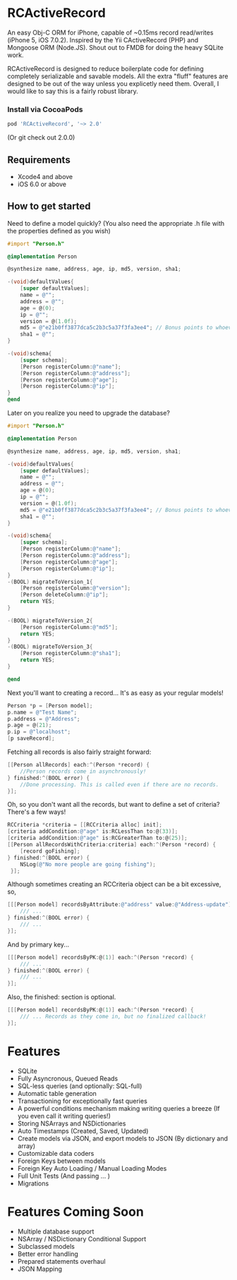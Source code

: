 RCActiveRecord
==============

An easy Obj-C ORM for iPhone, capable of ~0.15ms record read/writes (iPhone 5, iOS 7.0.2). 
Inspired by the Yii CActiveRecord (PHP) and Mongoose ORM (Node.JS). Shout out to FMDB for doing the heavy SQLite work.

RCActiveRecord is designed to reduce boilerplate code for defining completely serializable and savable models. All the extra "fluff" features are designed to be out of the way unless you explicetly need them. Overall, I would like to say this is a fairly robust library.


### Install via CocoaPods
```ruby
pod 'RCActiveRecord', '~> 2.0'
```
(Or git check out 2.0.0)

## Requirements

- Xcode4 and above
- iOS 6.0 or above

## How to get started

Need to define a model quickly? (You also need the appropriate .h file with the properties defined as you wish)

```Objective-C
#import "Person.h"

@implementation Person

@synthesize name, address, age, ip, md5, version, sha1;

-(void)defaultValues{
    [super defaultValues];
    name = @"";
    address = @"";
    age = @(0);
    ip = @"";
    version = @(1.0f);
    md5 = @"e21b0ff3877dca5c2b3c5a37f3fa3ee4"; // Bonus points to whoever cracks this hash.
    sha1 = @"";
}

-(void)schema{
    [super schema];
    [Person registerColumn:@"name"];
    [Person registerColumn:@"address"];
    [Person registerColumn:@"age"];
    [Person registerColumn:@"ip"];
}
@end
```

Later on you realize you need to upgrade the database?


```Objective-C
#import "Person.h"

@implementation Person

@synthesize name, address, age, ip, md5, version, sha1;

-(void)defaultValues{
    [super defaultValues];
    name = @"";
    address = @"";
    age = @(0);
    ip = @"";
    version = @(1.0f);
    md5 = @"e21b0ff3877dca5c2b3c5a37f3fa3ee4"; // Bonus points to whoever cracks this hash.
    sha1 = @"";
}

-(void)schema{
    [super schema];
    [Person registerColumn:@"name"];
    [Person registerColumn:@"address"];
    [Person registerColumn:@"age"];
    [Person registerColumn:@"ip"];
}
-(BOOL) migrateToVersion_1{
    [Person registerColumn:@"version"];
    [Person deleteColumn:@"ip"];
    return YES;
}

-(BOOL) migrateToVersion_2{
    [Person registerColumn:@"md5"];
    return YES;
}
-(BOOL) migrateToVersion_3{
    [Person registerColumn:@"sha1"];
    return YES;
}

@end
```

Next you'll want to creating a record... It's as easy as your regular models!

```Objective-C
Person *p = [Person model];
p.name = @"Test Name";
p.address = @"Address";
p.age = @(21);
p.ip = @"localhost";
[p saveRecord];
```


Fetching all records is also fairly straight forward:

```Objective-C
[[Person allRecords] each:^(Person *record) {
    //Person records come in asynchronously!
} finished:^(BOOL error) {
    //Done processing. This is called even if there are no records.
}];
```

Oh, so you don't want all the records, but want to define a set of criteria? There's a few ways!

```Objective-C
RCCriteria *criteria = [[RCCriteria alloc] init];
[criteria addCondition:@"age" is:RCLessThan to:@(33)];
[criteria addCondition:@"age" is:RCGreaterThan to:@(25)];
[[Person allRecordsWithCriteria:criteria] each:^(Person *record) {
    [record goFishing];
} finished:^(BOOL error) {
    NSLog(@"No more people are going fishing");
 }];
```

Although sometimes creating an RCCriteria object can be a bit excessive, so,

```Objective-C
[[[Person model] recordsByAttribute:@"address" value:@"Address-update"] each:^(Person *record) {
    /// ...
} finished:^(BOOL error) {
    /// ...
}];
```

And by primary key...

```Objective-C
[[[Person model] recordsByPK:@(1)] each:^(Person *record) {
    /// ...
} finished:^(BOOL error) {
    /// ...
}];
```

Also, the finished: section is optional.

```Objective-C
[[[Person model] recordsByPK:@(1)] each:^(Person *record) {
    /// ... Records as they come in, but no finalized callback!
}];
```

Features
==========
* SQLite
* Fully Asyncronous, Queued Reads
* SQL-less queries (and optionally: SQL-full)
* Automatic table generation
* Transactioning for exceptionally fast queries
* A powerful conditions mechanism making writing queries a breeze (If you even call it writing queries!)
* Storing NSArrays and NSDictionaries
* Auto Timestamps (Created, Saved, Updated)
* Create models via JSON, and export models to JSON (By dictionary and array)
* Customizable data coders
* Foreign Keys between models
* Foreign Key Auto Loading / Manual Loading Modes
* Full Unit Tests (And passing ... )
* Migrations

Features Coming Soon
==========
* Multiple database support
* NSArray / NSDictionary Conditional Support
* Subclassed models
* Better error handling
* Prepared statements overhaul
* JSON Mapping
